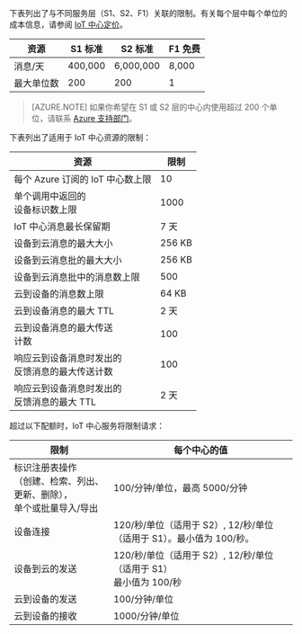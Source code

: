 下表列出了与不同服务层（S1、S2、F1）关联的限制。有关每个层中每个单位的成本信息，请参阅 [IoT 中心定价](/home/features/iot-hub#price)。

| 资源 | S1 标准 | S2 标准 | F1 免费 |
| -------- | ----------- | ----------- | ------- |
| 消息/天 | 400,000 | 6,000,000 | 8,000 |
| 最大单位数 | 200 | 200 | 1 |

> [AZURE.NOTE] 如果你希望在 S1 或 S2 层的中心内使用超过 200 个单位，请联系 [Azure 支持部门](/support/contact/)。

下表列出了适用于 IoT 中心资源的限制：

| 资源 | 限制 |
| -------- | ----- |
| 每个 Azure 订阅的 IoT 中心数上限 | 10 |
| 单个调用中返回的<br/>设备标识数上限 | 1000 |
| IoT 中心消息最长保留期 | 7 天 |
| 设备到云消息的最大大小 | 256 KB |
| 设备到云消息批的最大大小 | 256 KB |
| 设备到云消息批中的消息数上限 | 500 |
| 云到设备的消息数上限 | 64 KB |
| 云到设备消息的最大 TTL | 2 天 |
| 云到设备消息的最大传送<br/>计数 | 100 |
| 响应云到设备消息时发出的<br/>反馈消息的最大传送计数 | 100 |
| 响应云到设备消息时发出的<br/>反馈消息的最大 TTL | 2 天 |

超过以下配额时，IoT 中心服务将限制请求：

| 限制 | 每个中心的值 |
| -------- | ------------- |
| 标识注册表操作<br/>（创建、检索、列出、更新、删除），<br/>单个或批量导入/导出 | 100/分钟/单位，最高 5000/分钟 |
| 设备连接 | 120/秒/单位（适用于 S2）, 12/秒/单位（适用于 S1）。最小值为 100/秒。 |
| 设备到云的发送 | 120/秒/单位（适用于 S2）, 12/秒/单位（适用于 S1）<br/>最小值为 100/秒 |
| 云到设备的发送 | 100/分钟/单位 |
| 云到设备的接收 | 1000/分钟/单位 |

<!---HONumber=Mooncake_0321_2016-->
